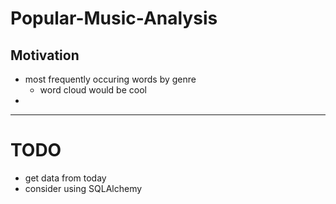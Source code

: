 # Popular-Music-Analysis

## Motivation

- most frequently occuring words by genre
  - word cloud would be cool
-

---

# TODO

- get data from today
- consider using SQLAlchemy
